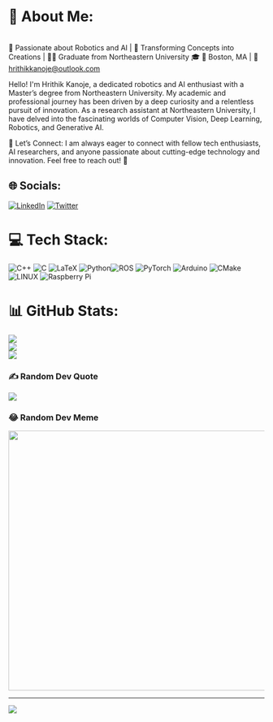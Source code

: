 # 💫 About Me:
<br>🤖 Passionate about Robotics and AI | 🌟 Transforming Concepts into Creations | 👨‍🎓 Graduate from Northeastern University 🎓
📍 Boston, MA | 📧 hrithikkanoje@outlook.com

Hello! I'm Hrithik Kanoje, a dedicated robotics and AI enthusiast with a Master’s degree from Northeastern University. My academic and professional journey has been driven by a deep curiosity and a relentless pursuit of innovation. As a research assistant at Northeastern University, I have delved into the fascinating worlds of Computer Vision, Deep Learning, Robotics, and Generative AI.

🤝 Let’s Connect:
I am always eager to connect with fellow tech enthusiasts, AI researchers, and anyone passionate about cutting-edge technology and innovation. Feel free to reach out! 🤖


## 🌐 Socials:
[![LinkedIn](https://img.shields.io/badge/LinkedIn-%230077B5.svg?logo=linkedin&logoColor=white)](https://linkedin.com/in/https://www.linkedin.com/in/hrithikkanoje/) 
[![Twitter](https://img.shields.io/badge/Twitter-%230077B5.svg?logo=Twitter&logoColor=white)](https://twitter.com/hrithik_kanoje0) 

# 💻 Tech Stack:
![C++](https://img.shields.io/badge/c++-%2300599C.svg?style=for-the-badge&logo=c%2B%2B&logoColor=white) ![C](https://img.shields.io/badge/c-%2300599C.svg?style=for-the-badge&logo=c&logoColor=white) ![LaTeX](https://img.shields.io/badge/latex-%23008080.svg?style=for-the-badge&logo=latex&logoColor=white) ![Python](https://img.shields.io/badge/python-3670A0?style=for-the-badge&logo=python&logoColor=ffdd54)![ROS](https://img.shields.io/badge/ros-%230A0FF9.svg?style=for-the-badge&logo=ros&logoColor=white) ![PyTorch](https://img.shields.io/badge/PyTorch-%23EE4C2C.svg?style=for-the-badge&logo=PyTorch&logoColor=white) ![Arduino](https://img.shields.io/badge/-Arduino-00979D?style=for-the-badge&logo=Arduino&logoColor=white) ![CMake](https://img.shields.io/badge/CMake-%23008FBA.svg?style=for-the-badge&logo=cmake&logoColor=white) ![LINUX](https://img.shields.io/badge/Linux-FCC624?style=for-the-badge&logo=linux&logoColor=black) ![Raspberry Pi](https://img.shields.io/badge/-RaspberryPi-C51A4A?style=for-the-badge&logo=Raspberry-Pi)
# 📊 GitHub Stats:
![](https://github-readme-stats.vercel.app/api?username=OrbotOp&theme=dark&hide_border=false&include_all_commits=false&count_private=false)<br/>
![](https://github-readme-streak-stats.herokuapp.com/?user=OrbotOp&theme=dark&hide_border=false)<br/>
![](https://github-readme-stats.vercel.app/api/top-langs/?username=OrbotOp&theme=dark&hide_border=false&include_all_commits=false&count_private=false&layout=compact)

### ✍️ Random Dev Quote
![](https://quotes-github-readme.vercel.app/api?type=horizontal&theme=radical)

### 😂 Random Dev Meme
<img src="https://rm.up.railway.app/" width="512px"/>

---
[![](https://visitcount.itsvg.in/api?id=OrbotOp&icon=0&color=0)](https://visitcount.itsvg.in)

<!-- Proudly created with GPRM ( https://gprm.itsvg.in ) -->

